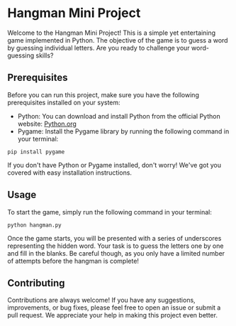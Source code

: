 # Hangman Mini Project

Welcome to the Hangman Mini Project! This is a simple yet entertaining game implemented in Python. The objective of the game is to guess a word by guessing individual letters. Are you ready to challenge your word-guessing skills?

## Prerequisites

Before you can run this project, make sure you have the following prerequisites installed on your system:

- Python: You can download and install Python from the official Python website: [Python.org](https://www.python.org/downloads/)
- Pygame: Install the Pygame library by running the following command in your terminal:

```shell
pip install pygame
```

If you don't have Python or Pygame installed, don't worry! We've got you covered with easy installation instructions.

## Usage

To start the game, simply run the following command in your terminal:

```shell
python hangman.py
```

Once the game starts, you will be presented with a series of underscores representing the hidden word. Your task is to guess the letters one by one and fill in the blanks. Be careful though, as you only have a limited number of attempts before the hangman is complete!

## Contributing

Contributions are always welcome! If you have any suggestions, improvements, or bug fixes, please feel free to open an issue or submit a pull request. We appreciate your help in making this project even better.